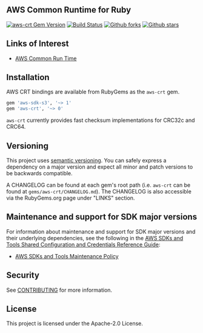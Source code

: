 ## AWS Common Runtime for Ruby
[![aws-crt Gem Version](https://badge.fury.io/rb/aws-crt.svg)](https://badge.fury.io/rb/aws-crt)
[![Build Status](https://github.com/awslabs/aws-crt-ruby/workflows/CI/badge.svg)](https://github.com/awslabs/aws-crt-ruby/actions)
[![Github forks](https://img.shields.io/github/forks/awslabs/aws-crt-ruby.svg)](https://github.com/awslabs/aws-crt-ruby/network)
[![Github stars](https://img.shields.io/github/stars/awslabs/aws-crt-ruby.svg)](https://github.com/awslabs/aws-crt-ruby/stargazers)

## Links of Interest
* [AWS Common Run Time](https://docs.aws.amazon.com/sdkref/latest/guide/common-runtime.html)

## Installation 
AWS CRT bindings are available from RubyGems as the `aws-crt` gem.

```ruby
gem 'aws-sdk-s3', '~> 1'
gem 'aws-crt', '~> 0'
```

`aws-crt` currently provides fast checksum implementations for CRC32c and CRC64.

## Versioning

This project uses [semantic versioning](http://semver.org/). You can safely
express a dependency on a major version and expect all minor and patch versions
to be backwards compatible.

A CHANGELOG can be found at each gem's root path (i.e. `aws-crt` can be found
at `gems/aws-crt/CHANGELOG.md`). The CHANGELOG is also accessible via the
RubyGems.org page under "LINKS" section.

## Maintenance and support for SDK major versions

For information about maintenance and support for SDK major versions and their underlying dependencies, see the following in the [AWS SDKs and Tools Shared Configuration and Credentials Reference Guide](https://docs.aws.amazon.com/credref/latest/refdocs/overview.html):

* [AWS SDKs and Tools Maintenance Policy](https://docs.aws.amazon.com/credref/latest/refdocs/maint-policy.html)

## Security

See [CONTRIBUTING](CONTRIBUTING.md#security-issue-notifications) for more information.

## License

This project is licensed under the Apache-2.0 License.

